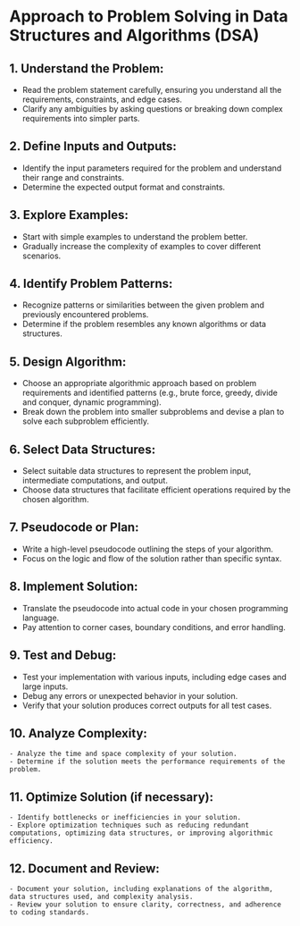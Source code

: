 # Approach to Problem Solving in Data Structures and Algorithms (DSA)

## 1. Understand the Problem:

- Read the problem statement carefully, ensuring you understand all the requirements, constraints, and edge cases.
- Clarify any ambiguities by asking questions or breaking down complex requirements into simpler parts.

## 2. Define Inputs and Outputs:

- Identify the input parameters required for the problem and understand their range and constraints.
- Determine the expected output format and constraints.

## 3. Explore Examples:

- Start with simple examples to understand the problem better.
- Gradually increase the complexity of examples to cover different scenarios.

## 4. Identify Problem Patterns:

- Recognize patterns or similarities between the given problem and previously encountered problems.
- Determine if the problem resembles any known algorithms or data structures.

## 5. Design Algorithm:

- Choose an appropriate algorithmic approach based on problem requirements and identified patterns (e.g., brute force, greedy, divide and conquer, dynamic programming).
- Break down the problem into smaller subproblems and devise a plan to solve each subproblem efficiently.

## 6. Select Data Structures:

- Select suitable data structures to represent the problem input, intermediate computations, and output.
- Choose data structures that facilitate efficient operations required by the chosen algorithm.

## 7. Pseudocode or Plan:

- Write a high-level pseudocode outlining the steps of your algorithm.
- Focus on the logic and flow of the solution rather than specific syntax.

## 8. Implement Solution:

- Translate the pseudocode into actual code in your chosen programming language.
- Pay attention to corner cases, boundary conditions, and error handling.

## 9. Test and Debug:

- Test your implementation with various inputs, including edge cases and large inputs.
- Debug any errors or unexpected behavior in your solution.
- Verify that your solution produces correct outputs for all test cases.

## 10. Analyze Complexity:

    - Analyze the time and space complexity of your solution.
    - Determine if the solution meets the performance requirements of the problem.

## 11. Optimize Solution (if necessary):

    - Identify bottlenecks or inefficiencies in your solution.
    - Explore optimization techniques such as reducing redundant computations, optimizing data structures, or improving algorithmic efficiency.

## 12. Document and Review:

    - Document your solution, including explanations of the algorithm, data structures used, and complexity analysis.
    - Review your solution to ensure clarity, correctness, and adherence to coding standards.

